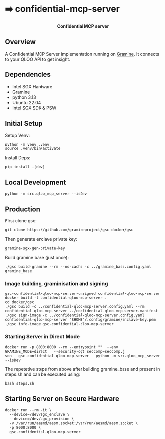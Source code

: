 # ➡️ confidential-mcp-server
<div align="center">

<strong>Confidential MCP server</strong>
</div>

## Overview

A Confidential MCP Server implementation running on [Gramine](https://github.com/gramineproject/gramine). It connects to your QLOO API to get insight.
  
## Dependencies
 - Intel SGX Hardware
 - Gramine
 - python 3.13
 - Ubuntu 22.04
 - Intel SGX SDK & PSW

## Initial Setup
Setup Venv:
```
python -m venv .venv
source .venv/bin/activate
```
Install Deps:
```
pip install .[dev]
```

## Local Development
```
python -m src.qloo_mcp_server --isDev 
```

## Production
First clone gsc:
```
git clone https://github.com/gramineproject/gsc docker/gsc
```
Then generate enclave private key:
```
gramine-sgx-gen-private-key
```
Build gramine base (just once):
```
./gsc build-gramine --rm --no-cache -c ../gramine_base.config.yaml gramine_base
```

### Image building, graminisation and signing
```
gsc-confidential-qloo-mcp-server-unsigned confidential-qloo-mcp-server
docker build -t confidential-qloo-mcp-server .
cd docker/gsc
./gsc build -c ../confidential-qloo-mcp-server.config.yaml --rm confidential-qloo-mcp-server ../confidential-qloo-mcp-server.manifest
./gsc sign-image -c ../confidential-qloo-mcp-server.config.yaml  confidential-qloo-mcp-server "$HOME"/.config/gramine/enclave-key.pem
./gsc info-image gsc-confidential-qloo-mcp-server
```

### Starting Server in Direct Mode
```
docker run -p 8000:8000 --rm --entrypoint ""  --env GRAMINE_MODE=direct   --security-opt seccomp=seccomp.j
son   gsc-confidential-qloo-mcp-server   python -m src.qloo_mcp_server --isDev
```

The repetetive steps from above after building gramine_base and present in steps.sh and can be executed using:
```
bash steps.sh
```

## Starting Server on Secure Hardware
```
docker run --rm -it \
  --device=/dev/sgx_enclave \
  --device=/dev/sgx_provision \
  -v /var/run/aesmd/aesm.socket:/var/run/aesmd/aesm.socket \
  -p 8000:8000 \
  gsc-confidential-qloo-mcp-server
```
